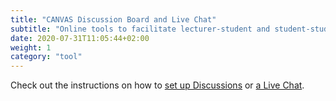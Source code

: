 ```yaml
---
title: "CANVAS Discussion Board and Live Chat"
subtitle: "Online tools to facilitate lecturer-student and student-student interaction in-between classes."
date: 2020-07-31T11:05:44+02:00
weight: 1
category: "tool"
---
```


Check out the instructions on how to [set up Discussions](https://canvas.uva.nl/courses/169/pages/setting-up-discussions?module_item_id=1416) or [a Live Chat](https://canvas.uva.nl/courses/169/pages/starting-a-chat?module_item_id=1418).
